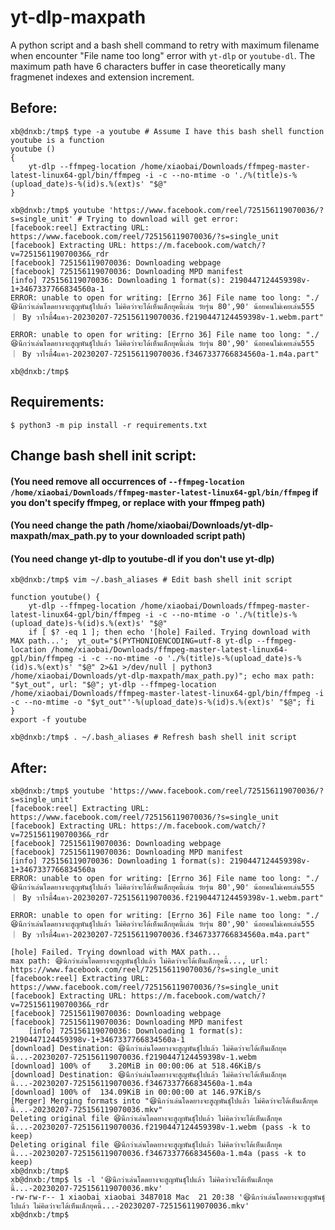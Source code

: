 # yt-dlp-maxpath
A python script and a bash shell command to retry with maximum filename when encounter "File name too long" error with `yt-dlp` or `youtube-dl`. The maximum path have 6 characters buffer in case theoretically many fragmenet indexes and extension increment.

## Before:
    xb@dnxb:/tmp$ type -a youtube # Assume I have this bash shell function
    youtube is a function
    youtube () 
    { 
        yt-dlp --ffmpeg-location /home/xiaobai/Downloads/ffmpeg-master-latest-linux64-gpl/bin/ffmpeg -i -c --no-mtime -o './%(title)s-%(upload_date)s-%(id)s.%(ext)s' "$@"
    }

    xb@dnxb:/tmp$ youtube 'https://www.facebook.com/reel/725156119070036/?s=single_unit' # Trying to download will get error:
    [facebook:reel] Extracting URL: https://www.facebook.com/reel/725156119070036/?s=single_unit
    [facebook] Extracting URL: https://m.facebook.com/watch/?v=725156119070036&_rdr
    [facebook] 725156119070036: Downloading webpage
    [facebook] 725156119070036: Downloading MPD manifest
    [info] 725156119070036: Downloading 1 format(s): 2190447124459398v-1+3467337766834560a-1
    ERROR: unable to open for writing: [Errno 36] File name too long: "./😆นึกว่าเล่นโดดยางจะสูญพันธุ์ไปแล้ว ไม่คิดว่าจะได้เห็นเด็กยุคนี้เล่น วัยรุ่น 80',90' น้อยคนไม่เคยเล่น555 ｜ By วาไรตี้4แคว-20230207-725156119070036.f2190447124459398v-1.webm.part"

    ERROR: unable to open for writing: [Errno 36] File name too long: "./😆นึกว่าเล่นโดดยางจะสูญพันธุ์ไปแล้ว ไม่คิดว่าจะได้เห็นเด็กยุคนี้เล่น วัยรุ่น 80',90' น้อยคนไม่เคยเล่น555 ｜ By วาไรตี้4แคว-20230207-725156119070036.f3467337766834560a-1.m4a.part"

    xb@dnxb:/tmp$

## Requirements:
    $ python3 -m pip install -r requirements.txt 

## Change bash shell init script:
#### (You need remove all occurrences of `--ffmpeg-location /home/xiaobai/Downloads/ffmpeg-master-latest-linux64-gpl/bin/ffmpeg` if you don't specify ffmpeg, or replace with your ffmpeg path)
#### (You need change the path /home/xiaobai/Downloads/yt-dlp-maxpath/max_path.py to your downloaded script path)
#### (You need change yt-dlp to youtube-dl if you don't use yt-dlp)
    xb@dnxb:/tmp$ vim ~/.bash_aliases # Edit bash shell init script 
    
    function youtube() {
	    yt-dlp --ffmpeg-location /home/xiaobai/Downloads/ffmpeg-master-latest-linux64-gpl/bin/ffmpeg -i -c --no-mtime -o './%(title)s-%(upload_date)s-%(id)s.%(ext)s' "$@"
        if [ $? -eq 1 ]; then echo '[hole] Failed. Trying download with MAX path...';  yt_out="$(PYTHONIOENCODING=utf-8 yt-dlp --ffmpeg-location /home/xiaobai/Downloads/ffmpeg-master-latest-linux64-gpl/bin/ffmpeg -i -c --no-mtime -o './%(title)s-%(upload_date)s-%(id)s.%(ext)s' "$@" 2>&1 >/dev/null | python3 /home/xiaobai/Downloads/yt-dlp-maxpath/max_path.py)"; echo max path: "$yt_out", url: "$@"; yt-dlp --ffmpeg-location /home/xiaobai/Downloads/ffmpeg-master-latest-linux64-gpl/bin/ffmpeg -i -c --no-mtime -o "$yt_out"'-%(upload_date)s-%(id)s.%(ext)s' "$@"; fi
    }
    export -f youtube

    xb@dnxb:/tmp$ . ~/.bash_aliases # Refresh bash shell init script

## After:
    xb@dnxb:/tmp$ youtube 'https://www.facebook.com/reel/725156119070036/?s=single_unit'
    [facebook:reel] Extracting URL: https://www.facebook.com/reel/725156119070036/?s=single_unit
    [facebook] Extracting URL: https://m.facebook.com/watch/?v=725156119070036&_rdr
    [facebook] 725156119070036: Downloading webpage
    [facebook] 725156119070036: Downloading MPD manifest
    [info] 725156119070036: Downloading 1 format(s): 2190447124459398v-1+3467337766834560a
    ERROR: unable to open for writing: [Errno 36] File name too long: "./😆นึกว่าเล่นโดดยางจะสูญพันธุ์ไปแล้ว ไม่คิดว่าจะได้เห็นเด็กยุคนี้เล่น วัยรุ่น 80',90' น้อยคนไม่เคยเล่น555 ｜ By วาไรตี้4แคว-20230207-725156119070036.f2190447124459398v-1.webm.part"

    ERROR: unable to open for writing: [Errno 36] File name too long: "./😆นึกว่าเล่นโดดยางจะสูญพันธุ์ไปแล้ว ไม่คิดว่าจะได้เห็นเด็กยุคนี้เล่น วัยรุ่น 80',90' น้อยคนไม่เคยเล่น555 ｜ By วาไรตี้4แคว-20230207-725156119070036.f3467337766834560a.m4a.part"

    [hole] Failed. Trying download with MAX path...
    max path: 😆นึกว่าเล่นโดดยางจะสูญพันธุ์ไปแล้ว ไม่คิดว่าจะได้เห็นเด็กยุคนี้..., url: https://www.facebook.com/reel/725156119070036/?s=single_unit
    [facebook:reel] Extracting URL: https://www.facebook.com/reel/725156119070036/?s=single_unit
    [facebook] Extracting URL: https://m.facebook.com/watch/?v=725156119070036&_rdr
    [facebook] 725156119070036: Downloading webpage
    [facebook] 725156119070036: Downloading MPD manifest
        [info] 725156119070036: Downloading 1 format(s): 2190447124459398v-1+3467337766834560a-1
    [download] Destination: 😆นึกว่าเล่นโดดยางจะสูญพันธุ์ไปแล้ว ไม่คิดว่าจะได้เห็นเด็กยุคนี้...-20230207-725156119070036.f2190447124459398v-1.webm
    [download] 100% of    3.20MiB in 00:00:06 at 518.46KiB/s
    [download] Destination: 😆นึกว่าเล่นโดดยางจะสูญพันธุ์ไปแล้ว ไม่คิดว่าจะได้เห็นเด็กยุคนี้...-20230207-725156119070036.f3467337766834560a-1.m4a
    [download] 100% of  134.09KiB in 00:00:00 at 146.97KiB/s
    [Merger] Merging formats into "😆นึกว่าเล่นโดดยางจะสูญพันธุ์ไปแล้ว ไม่คิดว่าจะได้เห็นเด็กยุคนี้...-20230207-725156119070036.mkv"
    Deleting original file 😆นึกว่าเล่นโดดยางจะสูญพันธุ์ไปแล้ว ไม่คิดว่าจะได้เห็นเด็กยุคนี้...-20230207-725156119070036.f2190447124459398v-1.webm (pass -k to keep)
    Deleting original file 😆นึกว่าเล่นโดดยางจะสูญพันธุ์ไปแล้ว ไม่คิดว่าจะได้เห็นเด็กยุคนี้...-20230207-725156119070036.f3467337766834560a-1.m4a (pass -k to keep)
    xb@dnxb:/tmp$ 
    xb@dnxb:/tmp$ ls -l '😆นึกว่าเล่นโดดยางจะสูญพันธุ์ไปแล้ว ไม่คิดว่าจะได้เห็นเด็กยุคนี้...-20230207-725156119070036.mkv'
    -rw-rw-r-- 1 xiaobai xiaobai 3487018 Mac  21 20:38 '😆นึกว่าเล่นโดดยางจะสูญพันธุ์ไปแล้ว ไม่คิดว่าจะได้เห็นเด็กยุคนี้...-20230207-725156119070036.mkv'
    xb@dnxb:/tmp$ 
